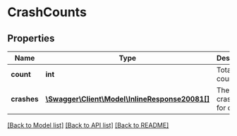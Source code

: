 # CrashCounts

## Properties
Name | Type | Description | Notes
------------ | ------------- | ------------- | -------------
**count** | **int** | Total crash count. | [optional] 
**crashes** | [**\Swagger\Client\Model\InlineResponse20081[]**](InlineResponse20081.md) | The total crash count for day. | [optional] 

[[Back to Model list]](../README.md#documentation-for-models) [[Back to API list]](../README.md#documentation-for-api-endpoints) [[Back to README]](../README.md)


